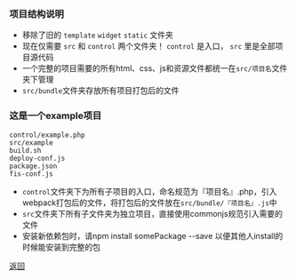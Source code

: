 ### 项目结构说明



- 移除了旧的 `template` `widget` `static` 文件夹
- 现在仅需要 `src` 和 `control` 两个文件夹！ `control` 是入口， `src` 里是全部项目源代码
- 一个完整的项目需要的所有html、css、js和资源文件都统一在`src/项目名`文件夹下管理
- `src/bundle`文件夹存放所有项目打包后的文件

### 这是一个example项目

````
control/example.php
src/example
build.sh
deploy-conf.js
package.json
fis-conf.js
````

- `control`文件夹下为所有子项目的入口，命名规范为『项目名』.php，引入webpack打包后的文件，将打包后的文件放在`src/bundle/『项目名』.js`中
- `src`文件夹下所有子文件夹为独立项目，直接使用commonjs规范引入需要的文件
- 安装新依赖包时，请npm install somePackage --save 以便其他人install的时候能安装到完整的包

[返回](readme.md)
